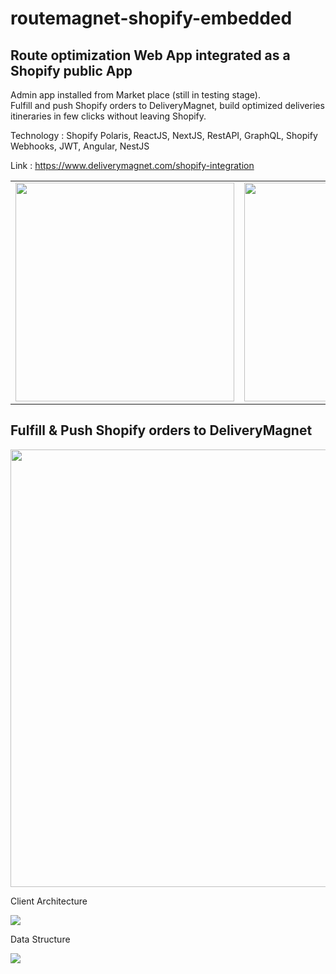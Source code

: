 # routemagnet-shopify-embedded
<h2>Route optimization Web App integrated as a Shopify public App</h2>
<p>Admin app installed from Market place (still in testing stage). 
<br/>Fulfill and push Shopify orders to DeliveryMagnet, build optimized deliveries itineraries in few clicks without leaving Shopify. </p>
 <p>Technology : Shopify Polaris, ReactJS, NextJS, RestAPI, GraphQL, Shopify Webhooks, JWT, Angular, NestJS </p>
<p>Link : <a href='https://www.deliverymagnet.com/shopify-integration' target='_blank'>https://www.deliverymagnet.com/shopify-integration</a></p>
<table>
 <tr>
  <td><img height='350px'   src='https://florentletendre.com/images/rm_admin1.png'  /> </td>
   <td><img height='350px' src='https://florentletendre.com/images/rm_admin2.png'  /></td>
 </tr>
 </table>
<h2>Fulfill & Push Shopify orders to DeliveryMagnet</h2>
<img height='700px' c src='https://florentletendre.com/images/dm_push_gif.gif'  />
<p>Client Architecture</p>
<img  src='https://florentletendre.com/images/shopify_context.png' />
<p>Data Structure</p>
<img  src='https://florentletendre.com/images/shopify_data_structure.png' />
